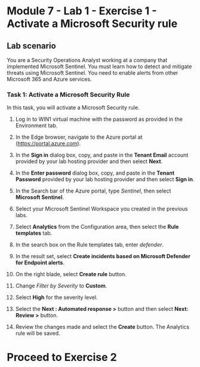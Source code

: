 # Module 7 - Lab 1 - Exercise 1 - Activate a Microsoft Security rule

## Lab scenario

You are a Security Operations Analyst working at a company that implemented Microsoft Sentinel. You must learn how to detect and mitigate threats using Microsoft Sentinel.  You need to enable alerts from other Microsoft 365 and Azure services.  


### Task 1: Activate a Microsoft Security Rule

In this task, you will activate a Microsoft Security rule.

1. Log in to WIN1 virtual machine with the password as provided in the Environment tab. 

1. In the Edge browser, navigate to the Azure portal at (https://portal.azure.com).

1. In the **Sign in** dialog box, copy, and paste in the **Tenant Email** account provided by your lab hosting provider and then select **Next**.

1. In the **Enter password** dialog box, copy, and paste in the **Tenant Password** provided by your lab hosting provider and then select **Sign in**.

1. In the Search bar of the Azure portal, type *Sentinel*, then select **Microsoft Sentinel**.

1. Select your Microsoft Sentinel Workspace you created in the previous labs.

1. Select **Analytics** from the Configuration area, then select the **Rule templates** tab.

1. In the search box on the Rule templates tab, enter *defender*.

1. In the result set, select **Create incidents based on Microsoft Defender for Endpoint alerts**. 

1. On the right blade, select **Create rule** button.

1. Change *Filter by Severity* to **Custom**.

1. Select **High** for the severity level.

1. Select the **Next : Automated response >** button and then select **Next: Review >** button.

1. Review the changes made and select the **Create** button.  The Analytics rule will be saved.

# Proceed to Exercise 2
